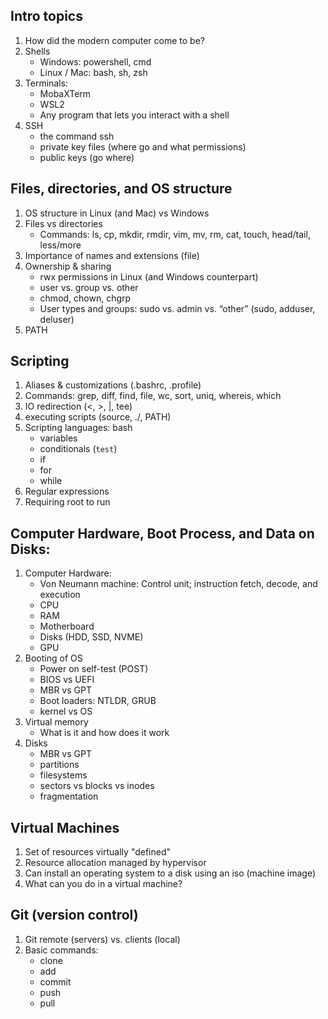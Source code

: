## Intro topics

1. How did the modern computer come to be?
2. Shells
    - Windows: powershell, cmd
    - Linux / Mac: bash, sh, zsh
3. Terminals:
    - MobaXTerm
    - WSL2
    - Any program that lets you interact with a shell
4. SSH
    - the command ssh
    - private key files (where go and what permissions)
    - public keys (go where)

## Files, directories, and OS structure

1. OS structure in Linux (and Mac) vs Windows
2. Files vs directories
    - Commands: ls, cp, mkdir, rmdir, vim, mv, rm, cat, touch, head/tail, less/more
3. Importance of names and extensions (file)
4. Ownership & sharing 
    - rwx permissions in Linux (and Windows counterpart)
    - user vs. group vs. other
    - chmod, chown, chgrp
    - User types and groups: sudo vs. admin vs. “other” (sudo, adduser, deluser)
5. PATH

## Scripting

1. Aliases & customizations (.bashrc, .profile)
2. Commands: grep, diff, find, file, wc, sort, uniq, whereis, which
3. IO redirection (<, >, |, tee)
4. executing scripts (source, ./, PATH)
5. Scripting languages: bash
    - variables
    - conditionals (`test`)
    - if
    - for
    - while
6. Regular expressions
7. Requiring root to run

## Computer Hardware, Boot Process, and Data on Disks:

1. Computer Hardware:
    - Von Neumann machine: Control unit; instruction fetch, decode, and execution
    - CPU
    - RAM
    - Motherboard
    - Disks (HDD, SSD, NVME)
    - GPU
2. Booting of OS
    - Power on self-test (POST)
    - BIOS vs UEFI
    - MBR vs GPT
    - Boot loaders: NTLDR, GRUB
    - kernel vs OS
3. Virtual memory 
    - What is it and how does it work
4. Disks
    - MBR vs GPT
    - partitions
    - filesystems
    - sectors vs blocks vs inodes
    - fragmentation

## Virtual Machines

1. Set of resources virtually "defined"
2. Resource allocation managed by hypervisor
3. Can install an operating system to a disk using an iso (machine image)
4. What can you do in a virtual machine?

## Git (version control)

1. Git remote (servers) vs. clients (local)
2. Basic commands: 
    - clone
    - add
    - commit
    - push
    - pull
